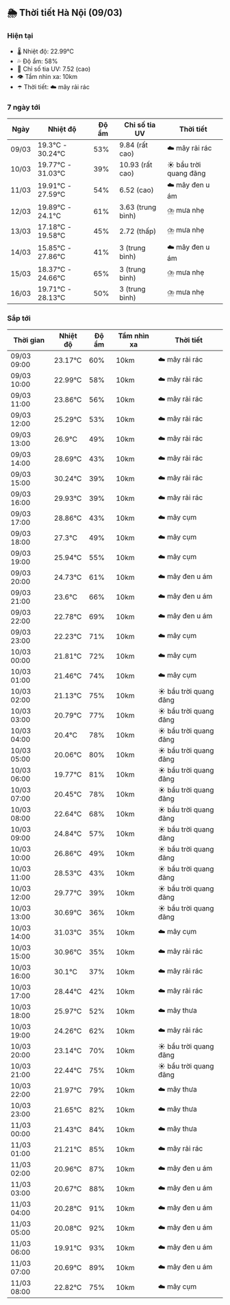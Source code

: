 ## 🌦️ Thời tiết Hà Nội (09/03)

### Hiện tại

- 🌡️ Nhiệt độ: 22.99℃
- 💦 Độ ẩm: 58%
- 🌟 Chỉ số tia UV: 7.52 (cao)
- 👁️ Tầm nhìn xa: 10km
- ☂️ Thời tiết: ☁️ mây rải rác

### 7 ngày tới

| Ngày | Nhiệt độ | Độ ẩm | Chỉ số tia UV | Thời tiết |
| --- | --- | --- | --- | --- |
| 09/03 | 19.3℃ - 30.24℃ | 53% | 9.84 (rất cao) | ☁️ mây rải rác |
| 10/03 | 19.77℃ - 31.03℃ | 39% | 10.93 (rất cao) | ☀️ bầu trời quang đãng |
| 11/03 | 19.91℃ - 27.59℃ | 54% | 6.52 (cao) | ☁️ mây đen u ám |
| 12/03 | 19.89℃ - 24.1℃ | 61% | 3.63 (trung bình) | ⛈️ mưa nhẹ |
| 13/03 | 17.18℃ - 19.58℃ | 45% | 2.72 (thấp) | ⛈️ mưa nhẹ |
| 14/03 | 15.85℃ - 27.86℃ | 41% | 3 (trung bình) | ☁️ mây đen u ám |
| 15/03 | 18.37℃ - 24.66℃ | 65% | 3 (trung bình) | ⛈️ mưa nhẹ |
| 16/03 | 19.71℃ - 28.13℃ | 50% | 3 (trung bình) | ⛈️ mưa nhẹ |

### Sắp tới

| Thời gian | Nhiệt độ | Độ ẩm | Tầm nhìn xa | Thời tiết |
| --- | --- | --- | --- | --- |
| 09/03 09:00 | 23.17℃ | 60% | 10km | ☁️ mây rải rác |
| 09/03 10:00 | 22.99℃ | 58% | 10km | ☁️ mây rải rác |
| 09/03 11:00 | 23.86℃ | 56% | 10km | ☁️ mây rải rác |
| 09/03 12:00 | 25.29℃ | 53% | 10km | ☁️ mây rải rác |
| 09/03 13:00 | 26.9℃ | 49% | 10km | ☁️ mây rải rác |
| 09/03 14:00 | 28.69℃ | 43% | 10km | ☁️ mây rải rác |
| 09/03 15:00 | 30.24℃ | 39% | 10km | ☁️ mây rải rác |
| 09/03 16:00 | 29.93℃ | 39% | 10km | ☁️ mây rải rác |
| 09/03 17:00 | 28.86℃ | 43% | 10km | ☁️ mây cụm |
| 09/03 18:00 | 27.3℃ | 49% | 10km | ☁️ mây cụm |
| 09/03 19:00 | 25.94℃ | 55% | 10km | ☁️ mây cụm |
| 09/03 20:00 | 24.73℃ | 61% | 10km | ☁️ mây đen u ám |
| 09/03 21:00 | 23.6℃ | 66% | 10km | ☁️ mây đen u ám |
| 09/03 22:00 | 22.78℃ | 69% | 10km | ☁️ mây đen u ám |
| 09/03 23:00 | 22.23℃ | 71% | 10km | ☁️ mây cụm |
| 10/03 00:00 | 21.81℃ | 72% | 10km | ☁️ mây cụm |
| 10/03 01:00 | 21.46℃ | 74% | 10km | ☁️ mây cụm |
| 10/03 02:00 | 21.13℃ | 75% | 10km | ☀️ bầu trời quang đãng |
| 10/03 03:00 | 20.79℃ | 77% | 10km | ☀️ bầu trời quang đãng |
| 10/03 04:00 | 20.4℃ | 78% | 10km | ☀️ bầu trời quang đãng |
| 10/03 05:00 | 20.06℃ | 80% | 10km | ☀️ bầu trời quang đãng |
| 10/03 06:00 | 19.77℃ | 81% | 10km | ☀️ bầu trời quang đãng |
| 10/03 07:00 | 20.45℃ | 78% | 10km | ☀️ bầu trời quang đãng |
| 10/03 08:00 | 22.64℃ | 68% | 10km | ☀️ bầu trời quang đãng |
| 10/03 09:00 | 24.84℃ | 57% | 10km | ☀️ bầu trời quang đãng |
| 10/03 10:00 | 26.86℃ | 49% | 10km | ☀️ bầu trời quang đãng |
| 10/03 11:00 | 28.53℃ | 43% | 10km | ☀️ bầu trời quang đãng |
| 10/03 12:00 | 29.77℃ | 39% | 10km | ☀️ bầu trời quang đãng |
| 10/03 13:00 | 30.69℃ | 36% | 10km | ☀️ bầu trời quang đãng |
| 10/03 14:00 | 31.03℃ | 35% | 10km | ☁️ mây cụm |
| 10/03 15:00 | 30.96℃ | 35% | 10km | ☁️ mây rải rác |
| 10/03 16:00 | 30.1℃ | 37% | 10km | ☁️ mây rải rác |
| 10/03 17:00 | 28.44℃ | 42% | 10km | ☁️ mây rải rác |
| 10/03 18:00 | 25.97℃ | 52% | 10km | ☁️ mây thưa |
| 10/03 19:00 | 24.26℃ | 62% | 10km | ☁️ mây rải rác |
| 10/03 20:00 | 23.14℃ | 70% | 10km | ☀️ bầu trời quang đãng |
| 10/03 21:00 | 22.44℃ | 75% | 10km | ☀️ bầu trời quang đãng |
| 10/03 22:00 | 21.97℃ | 79% | 10km | ☁️ mây thưa |
| 10/03 23:00 | 21.65℃ | 82% | 10km | ☁️ mây thưa |
| 11/03 00:00 | 21.43℃ | 84% | 10km | ☁️ mây thưa |
| 11/03 01:00 | 21.21℃ | 85% | 10km | ☁️ mây rải rác |
| 11/03 02:00 | 20.96℃ | 87% | 10km | ☁️ mây đen u ám |
| 11/03 03:00 | 20.67℃ | 88% | 10km | ☁️ mây đen u ám |
| 11/03 04:00 | 20.28℃ | 91% | 10km | ☁️ mây đen u ám |
| 11/03 05:00 | 20.08℃ | 92% | 10km | ☁️ mây đen u ám |
| 11/03 06:00 | 19.91℃ | 93% | 10km | ☁️ mây đen u ám |
| 11/03 07:00 | 20.69℃ | 89% | 10km | ☁️ mây đen u ám |
| 11/03 08:00 | 22.82℃ | 75% | 10km | ☁️ mây cụm |
